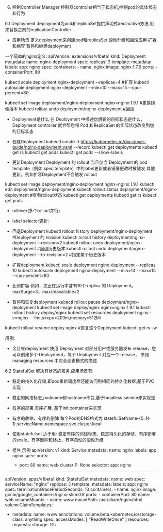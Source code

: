 6. 控制Controller Manager
控制器controller相当于状态机,控制pod的具体状态和行为

6.1 Deployment
deployment为pod和replicaSet提供声明式declarative方法,用来替换之前的replicationController
- 应用场景
定义deployment来创建pod和replicaSet
滚动升级和回滚应用
扩容和缩容
暂停和继续deployment

一个简单的nginx定义:
apiVersion: extensions/v1beta1
kind: Deployment
metadata:
  name: nginx-deployment
spec:
  replicas: 3
  template:
    metadata:
      labels:
        app: nginx
    spec:
      containers:
      - name: nginx
        image: nginx:1.7.9
        ports:
        - containerPort: 80
		
kubectl scale deployment nginx-deployment --replicas=4  #扩容
kubectl autoscale deployment nginx-deployment --min=10 --max=15 --cpu-percent=80

kubectl set image deployment/nginx-deployment nginx=nginx:1.9.1  #更换镜像版本
kubectl rollout undo deployment/nginx-deployment  #回滚

- Deployment是什么
在 Deployment 中描述您想要的目标状态是什么，Deployment controller 就会帮您将 Pod 和ReplicaSet 的实际状态改变到您的目标状态		

- 创建Deployment
kubectl create -f https://kubernetes.io/docs/user-guide/nginx-deployment.yaml --record
kubectl get deployments
kubectl get rs
kubectl get pods
kubectl get pods --show-labels

- 更新Deployment
Deployment 的 rollout 当且仅当 Deployment 的 pod template（例如.spec.template）中的label更新或者镜像更改时被触发
其他更新，例如扩容Deployment不会触发 rollout

kubectl set image deployment/nginx-deployment nginx=nginx:1.9.1
kubectl edit deployment/nginx-deployment
kubectl rollout status deployment/nginx-deployment #查看rollout状态
kubectl get deployments
kubectl get rs
kubectl get pods


- rollover(多个rollout并行)

- label selector更新:

- 回退Deployment
kubectl rollout history deployment/nginx-deployment  #Deployment 的 revision
kubectl rollout history deployment/nginx-deployment --revision=2
kubectl rollout undo deployment/nginx-deployment  #回退历史版本
kubectl rollout undo deployment/nginx-deployment --to-revision=2  #指定某个历史版本

- 扩容deployment
kubectl scale deployment nginx-deployment --replicas 10
kubectl autoscale deployment nginx-deployment --min=10 --max=15 --cpu-percent=80

- 比例扩容
例如，您正在运行中含有10个 replica 的 Deployment。maxSurge=3，maxUnavailable=2

- 暂停和恢复deployment
kubectl rollout pause deployment/nginx-deployment
kubectl set image deploy/nginx nginx=nginx:1.9.1
kubectl rollout history deploy/nginx
kubectl set resources deployment nginx -c=nginx --limits=cpu=200m,memory=512Mi

kubectl rollout resume deploy nginx  #恢复这个Deployment
kubectl get rs -w


用例:
- 金丝雀deployment
使用 Deployment 对部分用户或服务器发布 release，您可以创建多个 Deployment，每个 Deployment 对应一个 release，
参照 managing resources 中对金丝雀模式的描述

6.2 StatefulSet
解决有状态的服务,应用场景有:
- 稳定的持久化存储,即pod重新调度后还能访问到相同的持久化数据,基于PVC实现
- 稳定的网络标志,podname和hostname不变,基于headless service来实现是
- 有序的部署,有序扩展, 基于init container来实现
- 有序的收缩、有序的删除 
每个Pod的DNS格式为 statefulSetName-{0..N-1}.serviceName.namespace.svc.cluster.local


- 使用statefulset
适于用: 稳定有序的网络标志、稳定持久化的存储、有序部署的scale、有序删除和终止、有序自动的滚动升级


- 组件
示例
apiVersion: v1
kind: Service
metadata:
  name: nginx
  labels:
    app: nginx
spec:
  ports:
  - port: 80
    name: web
  clusterIP: None
  selector:
    app: nginx
---
apiVersion: apps/v1beta1
kind: StatefulSet
metadata:
  name: web
spec:
  serviceName: "nginx"
  replicas: 3
  template:
    metadata:
      labels:
        app: nginx
    spec:
      terminationGracePeriodSeconds: 10
      containers:
      - name: nginx
        image: gcr.io/google_containers/nginx-slim:0.8
        ports:
        - containerPort: 80
          name: web
        volumeMounts:
        - name: www
          mountPath: /usr/share/nginx/html
  volumeClaimTemplates:
  - metadata:
      name: www
      annotations:
        volume.beta.kubernetes.io/storage-class: anything
    spec:
      accessModes: [ "ReadWriteOnce" ]
      resources:
        requests:
          storage: 1Gi